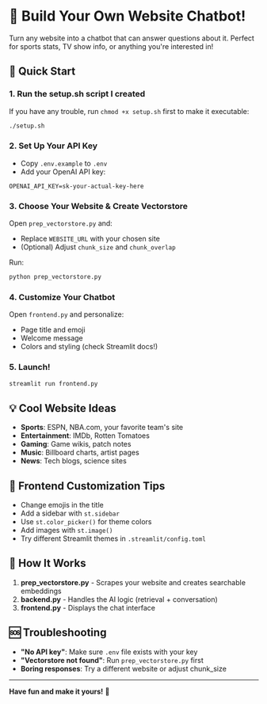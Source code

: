 # 🤖 Build Your Own Website Chatbot!

Turn any website into a chatbot that can answer questions about it. Perfect for sports stats, TV show info, or anything you're interested in!

## 🚀 Quick Start

### 1. Run the setup.sh script I created
If you have any trouble, run `chmod +x setup.sh` first to make it executable:

```bash
./setup.sh
```

### 2. Set Up Your API Key
- Copy `.env.example` to `.env`
- Add your OpenAI API key:
```
OPENAI_API_KEY=sk-your-actual-key-here
```

### 3. Choose Your Website & Create Vectorstore
Open `prep_vectorstore.py` and:
- Replace `WEBSITE_URL` with your chosen site
- (Optional) Adjust `chunk_size` and `chunk_overlap`

Run:
```bash
python prep_vectorstore.py
```

### 4. Customize Your Chatbot
Open `frontend.py` and personalize:
- Page title and emoji
- Welcome message
- Colors and styling (check Streamlit docs!)

### 5. Launch!
```bash
streamlit run frontend.py
```

## 💡 Cool Website Ideas
- **Sports**: ESPN, NBA.com, your favorite team's site
- **Entertainment**: IMDb, Rotten Tomatoes
- **Gaming**: Game wikis, patch notes
- **Music**: Billboard charts, artist pages
- **News**: Tech blogs, science sites

## 🎨 Frontend Customization Tips
- Change emojis in the title
- Add a sidebar with `st.sidebar`
- Use `st.color_picker()` for theme colors
- Add images with `st.image()`
- Try different Streamlit themes in `.streamlit/config.toml`

## 🔧 How It Works
1. **prep_vectorstore.py** - Scrapes your website and creates searchable embeddings
2. **backend.py** - Handles the AI logic (retrieval + conversation)
3. **frontend.py** - Displays the chat interface

## 🆘 Troubleshooting
- **"No API key"**: Make sure `.env` file exists with your key
- **"Vectorstore not found"**: Run `prep_vectorstore.py` first
- **Boring responses**: Try a different website or adjust chunk_size

---

**Have fun and make it yours!** 🎉
